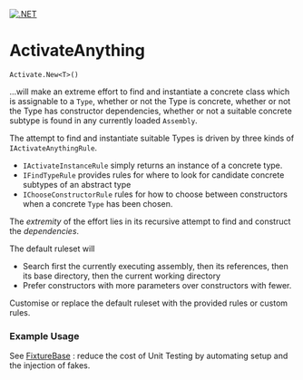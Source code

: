 [![.NET](https://github.com/chrisfcarroll/ActivateAnything/actions/workflows/dotnet-build.yml/badge.svg)](https://github.com/chrisfcarroll/ActivateAnything/actions/workflows/dotnet-build.yml)

# ActivateAnything

```
Activate.New<T>()
``` 
…will make an extreme effort to find and instantiate a concrete class which is assignable to a `Type`, whether or not the Type is concrete, whether or not the Type has constructor dependencies, whether or not a suitable concrete subtype is found in any currently loaded `Assembly`.

The attempt to find and instantiate suitable Types is driven by three kinds of `IActivateAnythingRule`.

- `IActivateInstanceRule` simply returns an instance of a concrete type.
- `IFindTypeRule` provides rules for where to look for candidate concrete subtypes of an abstract type
- `IChooseConstructorRule` rules for how to choose between constructors when a concrete `Type` has been chosen.

The _extremity_ of the effort lies in its recursive attempt to find and construct the _dependencies_.

The default ruleset will
- Search first the currently executing assembly, then its references, then its base directory, then the current working directory
- Prefer constructors with more parameters over constructors with fewer.

Customise or replace the default ruleset with the provided rules or custom rules.    

### Example Usage
See [FixtureBase](https://www.nuget.org/packages/FixtureBase) : reduce the cost of Unit Testing by automating setup and the injection of fakes.
